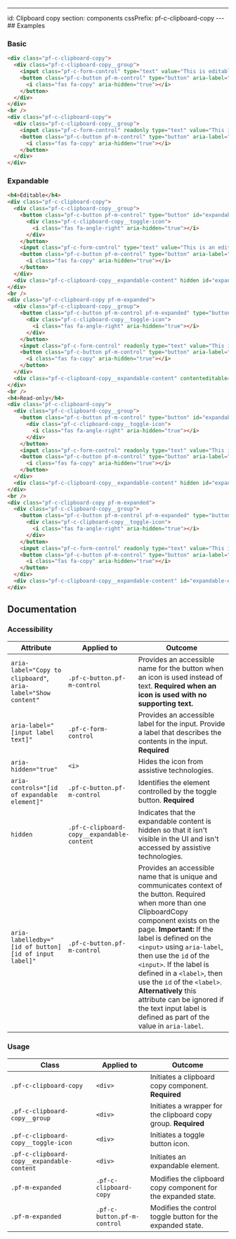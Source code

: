 ---
id: Clipboard copy
section: components
cssPrefix: pf-c-clipboard-copy
---## Examples

### Basic

```html
<div class="pf-c-clipboard-copy">
  <div class="pf-c-clipboard-copy__group">
    <input class="pf-c-form-control" type="text" value="This is editable" id="basic-editable-text-input" aria-label="Copyable input" />
    <button class="pf-c-button pf-m-control" type="button" aria-label="Copy to clipboard" id="basic-editable-copy-button" aria-labelledby="basic-editable-copy-button basic-editable-text-input">
      <i class="fas fa-copy" aria-hidden="true"></i>
    </button>
  </div>
</div>
<br />
<div class="pf-c-clipboard-copy">
  <div class="pf-c-clipboard-copy__group">
    <input class="pf-c-form-control" readonly type="text" value="This is read-only" id="basic-readonly-text-input" aria-label="Copyable input" />
    <button class="pf-c-button pf-m-control" type="button" aria-label="Copy to clipboard" id="basic-readonly-copy-button" aria-labelledby="basic-readonly-copy-button basic-readonly-text-input">
      <i class="fas fa-copy" aria-hidden="true"></i>
    </button>
  </div>
</div>
```

### Expandable

```html
<h4>Editable</h4>
<div class="pf-c-clipboard-copy">
  <div class="pf-c-clipboard-copy__group">
    <button class="pf-c-button pf-m-control" type="button" id="expandable-not-expanded-editable-toggle" aria-labelledby="expandable-not-expanded-editable-toggle expandable-not-expanded-editable-text-input" aria-controls="expandable-not-expanded-editable-content">
      <div class="pf-c-clipboard-copy__toggle-icon">
        <i class="fas fa-angle-right" aria-hidden="true"></i>
      </div>
    </button>
    <input class="pf-c-form-control" type="text" value="This is an editable version of the Copy to Clipboard Component that has an expandable section. Got a lot of text here, need to see all of it? Click that arrow on the left side and check out the resulting expansion." id="expandable-not-expanded-editable-text-input" aria-label="Copyable input" />
    <button class="pf-c-button pf-m-control" type="button" aria-label="Copy to clipboard" id="expandable-not-expanded-editable-copy-button" aria-labelledby="expandable-not-expanded-editable-copy-button expandable-not-expanded-editable-text-input">
      <i class="fas fa-copy" aria-hidden="true"></i>
    </button>
  </div>
  <div class="pf-c-clipboard-copy__expandable-content" hidden id="expandable-not-expanded-editable-content">This is an editable version of the Copy to Clipboard Component that has an expandable section. Got a lot of text here, need to see all of it? Click that arrow on the left side and check out the resulting expansion.</div>
</div>
<br />
<div class="pf-c-clipboard-copy pf-m-expanded">
  <div class="pf-c-clipboard-copy__group">
    <button class="pf-c-button pf-m-control pf-m-expanded" type="button" id="expandable-expanded-editable-toggle" aria-labelledby="expandable-expanded-editable-toggle expandable-expanded-editable-text-input" aria-controls="expandable-expanded-editable-content">
      <div class="pf-c-clipboard-copy__toggle-icon">
        <i class="fas fa-angle-right" aria-hidden="true"></i>
      </div>
    </button>
    <input class="pf-c-form-control" readonly type="text" value="This is an editable version of the Copy to Clipboard Component that has an expandable section. Got a lot of text here, need to see all of it? Click that arrow on the left side and check out the resulting expansion." id="expandable-expanded-editable-text-input" aria-label="Copyable input" />
    <button class="pf-c-button pf-m-control" type="button" aria-label="Copy to clipboard" id="expandable-expanded-editable-copy-button" aria-labelledby="expandable-expanded-editable-copy-button expandable-expanded-editable-text-input">
      <i class="fas fa-copy" aria-hidden="true"></i>
    </button>
  </div>
  <div class="pf-c-clipboard-copy__expandable-content" contenteditable="true" id="expandable-expanded-editable-content">This is an editable version of the Copy to Clipboard Component that has an expandable section. Got a lot of text here, need to see all of it? Click that arrow on the left side and check out the resulting expansion.</div>
</div>
<br />
<h4>Read-only</h4>
<div class="pf-c-clipboard-copy">
  <div class="pf-c-clipboard-copy__group">
    <button class="pf-c-button pf-m-control" type="button" id="expandable-not-expanded-readonly-toggle" aria-labelledby="expandable-not-expanded-readonly-toggle expandable-not-expanded-readonly-text-input" aria-controls="expandable-not-expanded-readonly-content">
      <div class="pf-c-clipboard-copy__toggle-icon">
        <i class="fas fa-angle-right" aria-hidden="true"></i>
      </div>
    </button>
    <input class="pf-c-form-control" readonly type="text" value="This is an editable version of the Copy to Clipboard Component that has an expandable section. Got a lot of text here, need to see all of it? Click that arrow on the left side and check out the resulting expansion." id="expandable-not-expanded-readonly-text-input" aria-label="Copyable input" />
    <button class="pf-c-button pf-m-control" type="button" aria-label="Copy to clipboard" id="expandable-not-expanded-readonly-copy-button" aria-labelledby="expandable-not-expanded-readonly-copy-button expandable-not-expanded-readonly-text-input">
      <i class="fas fa-copy" aria-hidden="true"></i>
    </button>
  </div>
  <div class="pf-c-clipboard-copy__expandable-content" hidden id="expandable-not-expanded-readonly-content">This is an editable version of the Copy to Clipboard Component that has an expandable section. Got a lot of text here, need to see all of it? Click that arrow on the left side and check out the resulting expansion.</div>
</div>
<br />
<div class="pf-c-clipboard-copy pf-m-expanded">
  <div class="pf-c-clipboard-copy__group">
    <button class="pf-c-button pf-m-control pf-m-expanded" type="button" id="expandable-expanded-readonly-toggle" aria-labelledby="expandable-expanded-readonly-toggle expandable-expanded-readonly-text-input" aria-controls="expandable-expanded-readonly-content">
      <div class="pf-c-clipboard-copy__toggle-icon">
        <i class="fas fa-angle-right" aria-hidden="true"></i>
      </div>
    </button>
    <input class="pf-c-form-control" readonly type="text" value="This is an editable version of the Copy to Clipboard Component that has an expandable section. Got a lot of text here, need to see all of it? Click that arrow on the left side and check out the resulting expansion." id="expandable-expanded-readonly-text-input" aria-label="Copyable input" />
    <button class="pf-c-button pf-m-control" type="button" aria-label="Copy to clipboard" id="expandable-expanded-readonly-copy-button" aria-labelledby="expandable-expanded-readonly-copy-button expandable-expanded-readonly-text-input">
      <i class="fas fa-copy" aria-hidden="true"></i>
    </button>
  </div>
  <div class="pf-c-clipboard-copy__expandable-content" id="expandable-expanded-readonly-content">This is an editable version of the Copy to Clipboard Component that has an expandable section. Got a lot of text here, need to see all of it? Click that arrow on the left side and check out the resulting expansion.</div>
</div>
```

## Documentation

### Accessibility

| Attribute                                                     | Applied to                                 | Outcome                                                                                                                                                                                                                                                                                                                                                                                                                                                                         |
| ------------------------------------------------------------- | ------------------------------------------ | ------------------------------------------------------------------------------------------------------------------------------------------------------------------------------------------------------------------------------------------------------------------------------------------------------------------------------------------------------------------------------------------------------------------------------------------------------------------------------- |
| `aria-label="Copy to clipboard"`, `aria-label="Show content"` | `.pf-c-button.pf-m-control`                | Provides an accessible name for the button when an icon is used instead of text. **Required when an icon is used with no supporting text.**                                                                                                                                                                                                                                                                                                                                     |
| `aria-label="[input label text]"`                             | `.pf-c-form-control`                       | Provides an accessible label for the input. Provide a label that describes the contents in the input. **Required**                                                                                                                                                                                                                                                                                                                                                              |
| `aria-hidden="true"`                                          | `<i>`                                      | Hides the icon from assistive technologies.                                                                                                                                                                                                                                                                                                                                                                                                                                     |
| `aria-controls="[id of expandable element]"`                  | `.pf-c-button.pf-m-control`                | Identifies the element controlled by the toggle button. **Required**                                                                                                                                                                                                                                                                                                                                                                                                            |
| `hidden`                                                      | `.pf-c-clipboard-copy__expandable-content` | Indicates that the expandable content is hidden so that it isn't visible in the UI and isn't accessed by assistive technologies.                                                                                                                                                                                                                                                                                                                                                |
| `aria-labelledby="[id of button] [id of input label]"`        | `.pf-c-button.pf-m-control`                | Provides an accessible name that is unique and communicates context of the button. Required when more than one ClipboardCopy component exists on the page. **Important:** If the label is defined on the `<input>` using `aria-label`, then use the `id` of the `<input>`. If the label is defined in a `<label>`, then use the `id` of the `<label>`. **Alternatively** this attribute can be ignored if the text input label is defined as part of the value in `aria-label`. |

### Usage

| Class                                      | Applied to                  | Outcome                                                        |
| ------------------------------------------ | --------------------------- | -------------------------------------------------------------- |
| `.pf-c-clipboard-copy`                     | `<div>`                     | Initiates a clipboard copy component. **Required**             |
| `.pf-c-clipboard-copy__group`              | `<div>`                     | Initiates a wrapper for the clipboard copy group. **Required** |
| `.pf-c-clipboard-copy__toggle-icon`        | `<div>`                     | Initiates a toggle button icon.                                |
| `.pf-c-clipboard-copy__expandable-content` | `<div>`                     | Initiates an expandable element.                               |
| `.pf-m-expanded`                           | `.pf-c-clipboard-copy`      | Modifies the clipboard copy component for the expanded state.  |
| `.pf-m-expanded`                           | `.pf-c-button.pf-m-control` | Modifies the control toggle button for the expanded state.     |
